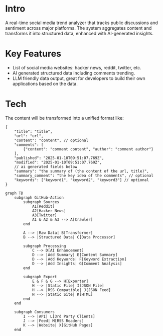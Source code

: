 # Intro
A real-time social media trend analyzer that tracks public discussions and sentiment across major platforms. The system aggregates content and transforms it into structured data, enhanced with AI-generated insights.

# Key Features
- List of social media websites: hacker news, reddit, twitter, etc.
- AI generated structured data including comments trending.
- LLM friendly data output, great for developers to build their own applications based on the data.

# Tech
The content will be transformed into a unified format like:
```
{
    "title": "title",
    "url": "url",
    "content": "content", // optional
    "comments": [
        {"content": "comment content", "author": "comment author"}
    ],
    "published": "2025-01-10T09:51:07.769Z",
    "modified": "2025-01-10T09:51:07.769Z",
    // ai generated fields below
    "summary": "the summary of (the content of the url, title)",
    "summary_comment": "the key idea of the comments", // optional
    "keywords": ["keyword1", "keyword2", "keyword3"] // optional
}
```

```mermaid
graph TD
    subgraph GitHub-Action
        subgraph Sources
            A1[Reddit]
            A2[Hacker News]
            A3[Twitter]
            A1 & A2 & A3 --> A[Crawler]
        end

        A --> |Raw Data| B[Transformer]
        B --> |Structured Data| C[Data Processor]
    
        subgraph Processing
            C --> D[AI Enhancement]
            D --> |Add Summary| E[Content Summary]
            D --> |Add Keywords| F[Keyword Extraction]
            D --> |Add Insights| G[Comment Analysis]
        end
        
        subgraph Export
            E & F & G --> H[Exporter]
            H --> |Static File| I[JSON File]
            H --> |RSS Compatible| J[JSON Feed]
            H --> |Static Site| K[HTML]
        end
    end

    subgraph Consumers
        I --> |API| L[3rd Party Clients]
        J --> |Feed| M[RSS Readers]
        K --> |Website| X[GitHub Pages]
    end
```
